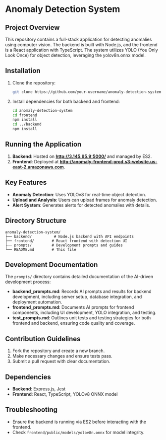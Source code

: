 # Anomaly Detection System

## Project Overview
This repository contains a full-stack application for detecting anomalies using computer vision. The backend is built with Node.js, and the frontend is a React application with TypeScript. The system utilizes YOLO (You Only Look Once) for object detection, leveraging the yolov8n.onnx model.

## Installation
1. Clone the repository:
   ```bash
   git clone https://github.com/your-username/anomaly-detection-system.git
   ```
2. Install dependencies for both backend and frontend:
   ```bash
   cd anomaly-detection-system
   cd frontend
   npm install
   cd ../backend
   npm install
   ```

## Running the Application
1. **Backend**: Hosted on **http://3.145.95.9:5000/** and managed by ES2.
2. **Frontend**: Deployed at **http://anomaly-frontend-prod.s3-website.us-east-2.amazonaws.com**.

## Key Features
- **Anomaly Detection**: Uses YOLOv8 for real-time object detection.
- **Upload and Analysis**: Users can upload frames for anomaly detection.
- **Alert System**: Generates alerts for detected anomalies with details.

## Directory Structure
```
anomaly-detection-system/
├── backend/          # Node.js backend with API endpoints
├── frontend/        # React frontend with detection UI
├── prompts/         # Development prompts and guides
└── README.md        # This file
```

## Development Documentation
The `prompts/` directory contains detailed documentation of the AI-driven development process:
- **backend_prompts.md**: Records AI prompts and results for backend development, including server setup, database integration, and deployment automation.
- **frontend_prompts.md**: Documents AI prompts for frontend components, including UI development, YOLO integration, and testing.
- **test_prompts.md**: Outlines unit tests and testing strategies for both frontend and backend, ensuring code quality and coverage.

## Contribution Guidelines
1. Fork the repository and create a new branch.
2. Make necessary changes and ensure tests pass.
3. Submit a pull request with clear documentation.

## Dependencies
- **Backend**: Express.js, Jest
- **Frontend**: React, TypeScript, YOLOv8 ONNX model

## Troubleshooting
- Ensure the backend is running via ES2 before interacting with the frontend.
- Check `frontend/public/models/yolov8n.onnx` for model integrity.